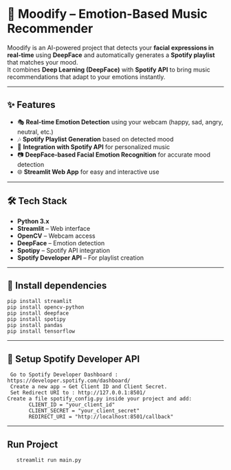 # 🎵 Moodify – Emotion-Based Music Recommender

Moodify is an AI-powered project that detects your **facial expressions in real-time** using **DeepFace** and automatically generates a **Spotify playlist** that matches your mood.  
It combines **Deep Learning (DeepFace)** with **Spotify API** to bring music recommendations that adapt to your emotions instantly.

---

## ✨ Features
- 🎭 **Real-time Emotion Detection** using your webcam (happy, sad, angry, neutral, etc.)
- 🎶 **Spotify Playlist Generation** based on detected mood
- 🤝 **Integration with Spotify API** for personalized music
- 📷 **DeepFace-based Facial Emotion Recognition** for accurate mood detection
- 🌐 **Streamlit Web App** for easy and interactive use

---

## 🛠️ Tech Stack
- **Python 3.x**
- **Streamlit** – Web interface
- **OpenCV** – Webcam access
- **DeepFace** – Emotion detection
- **Spotipy** – Spotify API integration
- **Spotify Developer API** – For playlist creation

---

## 📂 Install dependencies
    pip install streamlit
    pip install opencv-python
    pip install deepface
    pip install spotipy
    pip install pandas
    pip install tensorflow

---

## 📂 Setup Spotify Developer API
     Go to Spotify Developer Dashboard : https://developer.spotify.com/dashboard/
     Create a new app → Get Client ID and Client Secret.
     Set Redirect URI to : http://127.0.0.1:8501/
    Create a file spotify_config.py inside your project and add:
           CLIENT_ID = "your_client_id"
           CLIENT_SECRET = "your_client_secret"
           REDIRECT_URI = "http://localhost:8501/callback"
           
---

## Run Project
       streamlit run main.py




